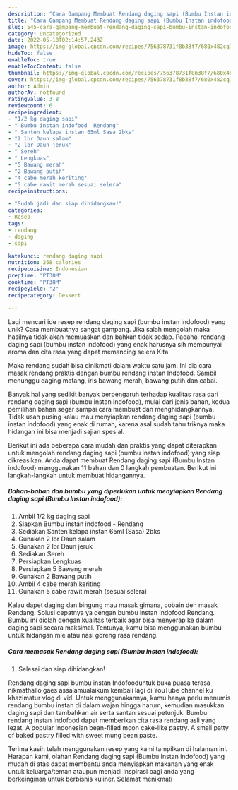 ```yaml
---
description: "Cara Gampang Membuat Rendang daging sapi (Bumbu Instan indofood) yang Enak"
title: "Cara Gampang Membuat Rendang daging sapi (Bumbu Instan indofood) yang Enak"
slug: 545-cara-gampang-membuat-rendang-daging-sapi-bumbu-instan-indofood-yang-enak
category: Uncategorized
date: 2022-05-10T02:14:57.243Z
image: https://img-global.cpcdn.com/recipes/756378731f8b38f7/680x482cq70/rendang-daging-sapi-bumbu-instan-indofood-foto-resep-utama.jpg
hideToc: false
enableToc: true
enableTocContent: false
thumbnail: https://img-global.cpcdn.com/recipes/756378731f8b38f7/680x482cq70/rendang-daging-sapi-bumbu-instan-indofood-foto-resep-utama.jpg
cover: https://img-global.cpcdn.com/recipes/756378731f8b38f7/680x482cq70/rendang-daging-sapi-bumbu-instan-indofood-foto-resep-utama.jpg
author: Admin
authorAv: notfound
ratingvalue: 3.8
reviewcount: 6
recipeingredient:
- "1/2 kg daging sapi"
- " Bumbu instan indofood  Rendang"
- " Santen kelapa instan 65ml Sasa 2bks"
- "2 lbr Daun salam"
- "2 lbr Daun jeruk"
- " Sereh"
- " Lengkuas"
- "5 Bawang merah"
- "2 Bawang putih"
- "4 cabe merah keriting"
- "5 cabe rawit merah sesuai selera"
recipeinstructions:

- "Sudah jadi dan siap dihidangkan!"
categories:
- Resep
tags:
- rendang
- daging
- sapi

katakunci: rendang daging sapi 
nutrition: 258 calories
recipecuisine: Indonesian
preptime: "PT30M"
cooktime: "PT38M"
recipeyield: "2"
recipecategory: Dessert

---
```





Lagi mencari ide resep rendang daging sapi (bumbu instan indofood) yang unik? Cara membuatnya sangat gampang. Jika salah mengolah maka hasilnya tidak akan memuaskan dan bahkan tidak sedap. Padahal rendang daging sapi (bumbu instan indofood) yang enak harusnya sih mempunyai aroma dan cita rasa yang dapat memancing selera Kita.





Maka rendang sudah bisa dinikmati dalam waktu satu jam. Ini dia cara masak rendang praktis dengan bumbu rendang instan Indofood. Sambil menunggu daging matang, iris bawang merah, bawang putih dan cabai.

Banyak hal yang sedikit banyak berpengaruh terhadap kualitas rasa dari rendang daging sapi (bumbu instan indofood), mulai dari jenis bahan, kedua pemilihan bahan segar sampai cara membuat dan menghidangkannya. Tidak usah pusing kalau mau menyiapkan rendang daging sapi (bumbu instan indofood) yang enak di rumah, karena asal sudah tahu triknya maka hidangan ini bisa menjadi sajian spesial.






Berikut ini ada beberapa cara mudah dan praktis yang dapat diterapkan untuk mengolah rendang daging sapi (bumbu instan indofood) yang siap dikreasikan. Anda dapat membuat Rendang daging sapi (Bumbu Instan indofood) menggunakan 11 bahan dan 0 langkah pembuatan. Berikut ini langkah-langkah untuk membuat hidangannya.

<!--inarticleads1-->

##### Bahan-bahan dan bumbu yang diperlukan untuk menyiapkan Rendang daging sapi (Bumbu Instan indofood):

1. Ambil 1/2 kg daging sapi
1. Siapkan  Bumbu instan indofood - Rendang
1. Sediakan  Santen kelapa instan 65ml (Sasa) 2bks
1. Gunakan 2 lbr Daun salam
1. Gunakan 2 lbr Daun jeruk
1. Sediakan  Sereh
1. Persiapkan  Lengkuas
1. Persiapkan 5 Bawang merah
1. Gunakan 2 Bawang putih
1. Ambil 4 cabe merah keriting
1. Gunakan 5 cabe rawit merah (sesuai selera)


Kalau dapet daging dan bingung mau masak gimana, cobain deh masak Rendang. Solusi cepatnya ya dengan bumbu instan Indofood Rendang. Bumbu ini diolah dengan kualitas terbaik agar bisa menyerap ke dalam daging sapi secara maksimal. Tentunya, kamu bisa menggunakan bumbu untuk hidangan mie atau nasi goreng rasa rendang. 

<!--inarticleads2-->

##### Cara memasak Rendang daging sapi (Bumbu Instan indofood):


1. Selesai dan siap dihidangkan!

Rendang daging sapi bumbu instan Indofooduntuk buka puasa terasa nikmathallo gaes assalamualaikum kembali lagi di YouTube channel ku khazimatur vlog di vid. Untuk menggunakannya, kamu hanya perlu menumis rendang bumbu instan di dalam wajan hingga harum, kemudian masukkan daging sapi dan tambahkan air serta santan sesuai petunjuk. Bumbu rendang instan Indofood dapat memberikan cita rasa rendang asli yang lezat. A popular Indonesian bean-filled moon cake-like pastry. A small patty of baked pastry filled with sweet mung bean paste. 

Terima kasih telah menggunakan resep yang kami tampilkan di halaman ini. Harapan kami, olahan Rendang daging sapi (Bumbu Instan indofood) yang mudah di atas dapat membantu anda menyiapkan makanan yang enak untuk keluarga/teman ataupun menjadi inspirasi bagi anda yang berkeinginan untuk berbisnis kuliner. Selamat menikmati
